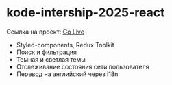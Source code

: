 # kode-intership-2025-react
Ссылка на проект: [Go Live](https://altervar.github.io/kode-intership-2025-react/)
* Styled-components, Redux Toolkit
* Поиск и фильтрация
* Темная и светлая темы
* Отслеживание состояния сети пользователя
* Перевод на английский через i18n

